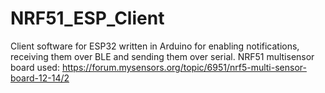 # NRF51_ESP_Client
Client software for ESP32 written in Arduino for enabling notifications, receiving them over BLE and sending them over serial.
NRF51 multisensor board used: https://forum.mysensors.org/topic/6951/nrf5-multi-sensor-board-12-14/2
